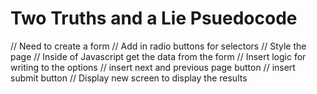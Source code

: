 # Two Truths and a Lie Psuedocode

// Need to create a form
// Add in radio buttons for selectors
// Style the page
// Inside of Javascript get the data from the form
// Insert logic for writing to the options
// insert next and previous page button
// insert submit button
// Display new screen to display the results
